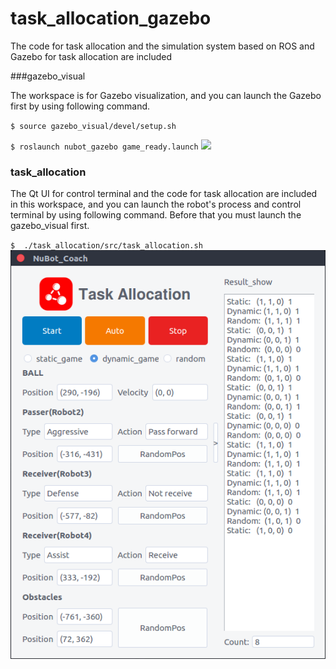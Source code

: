# task_allocation_gazebo
The code for task allocation and the simulation system based on ROS and Gazebo for task allocation are included 

###gazebo_visual

The workspace is for Gazebo visualization, and you can launch the Gazebo first by using following command. 

`$ source gazebo_visual/devel/setup.sh`

`$ roslaunch nubot_gazebo game_ready.launch`
![](image/Gazebo.bmp)

### task_allocation

The Qt UI for control terminal and the code for task allocation are included in this workspace, and you can launch the robot's process and control terminal by using following command. Before that you must launch the gazebo_visual first.

`$  ./task_allocation/src/task_allocation.sh `
![](image/Coach.bmp)
 
